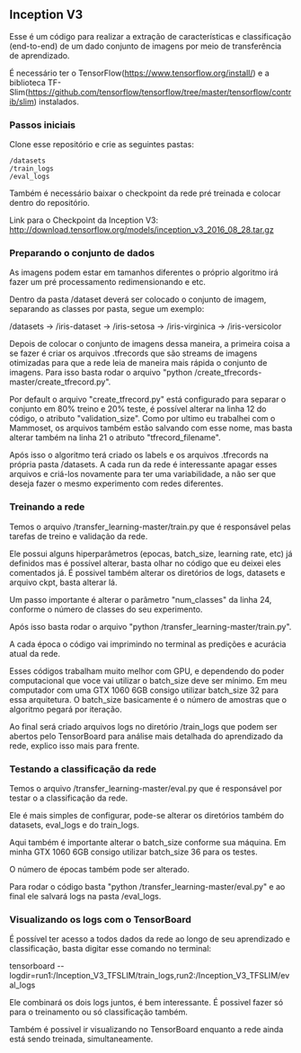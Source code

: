 ## Inception V3

Esse é um código para realizar a extração de características e classificação (end-to-end) de um dado conjunto de imagens por meio de transferência de aprendizado.

É necessário ter o TensorFlow(https://www.tensorflow.org/install/) e a biblioteca TF-Slim(https://github.com/tensorflow/tensorflow/tree/master/tensorflow/contrib/slim) instalados.

### Passos iniciais

Clone esse repositório e crie as seguintes pastas:

    /datasets
    /train_logs
    /eval_logs

Também é necessário baixar o checkpoint da rede pré treinada e colocar dentro do repositório.

Link para o Checkpoint da Inception V3: http://download.tensorflow.org/models/inception_v3_2016_08_28.tar.gz

### Preparando o conjunto de dados

As imagens podem estar em tamanhos diferentes o próprio algoritmo irá fazer um pré processamento redimensionando e etc.

Dentro da pasta /dataset deverá ser colocado o conjunto de imagem, separando as classes por pasta, segue um exemplo:

/datasets -> /iris-dataset -> /iris-setosa
                           -> /iris-virginica
                           -> /iris-versicolor

Depois de colocar o conjunto de imagens dessa maneira, a primeira coisa a se fazer é criar os arquivos .tfrecords que são streams de imagens otimizadas para que a rede leia de maneira mais rápida o conjunto de imagens. 
Para isso basta rodar o arquivo "python /create_tfrecords-master/create_tfrecord.py".

Por default o arquivo "create_tfrecord.py" está configurado para separar o conjunto em 80% treino e 20% teste, é possível alterar na linha 12 do código, o atributo "validation_size". Como por ultimo eu trabalhei com o Mammoset, os arquivos também estão salvando com esse nome, mas basta alterar também na linha 21 o atributo "tfrecord_filename".

Após isso o algoritmo terá criado os labels e os arquivos .tfrecords na própria pasta /datasets. A cada run da rede é interessante apagar esses arquivos e criá-los novamente para ter uma variabilidade, a não ser que deseja fazer o mesmo experimento com redes diferentes.

### Treinando a rede

Temos o arquivo /transfer_learning-master/train.py que é responsável pelas tarefas de treino e validação da rede.

Ele possui alguns hiperparâmetros (epocas, batch_size, learning rate, etc) já definidos mas é possível alterar, basta olhar no código que eu deixei eles comentados já. É possivel também alterar os diretórios de logs, datasets e arquivo ckpt, basta alterar lá.

Um passo importante é alterar o parâmetro "num_classes" da linha 24, conforme o número de classes do seu experimento.

Após isso basta rodar o arquivo "python /transfer_learning-master/train.py". 

A cada época o código vai imprimindo no terminal as predições e acurácia atual da rede.

Esses códigos trabalham muito melhor com GPU, e dependendo do poder computacional que voce vai utilizar o batch_size deve ser mínimo. Em meu computador com uma GTX 1060 6GB consigo utilizar batch_size 32 para essa arquitetura. O batch_size basicamente é o número de amostras que o algoritmo pegará por iteração.

Ao final será criado arquivos logs no diretório /train_logs que podem ser abertos pelo TensorBoard para análise mais detalhada do aprendizado da rede, explico isso mais para frente.

### Testando a classificação da rede

Temos o arquivo /transfer_learning-master/eval.py que é responsável por testar o a classificação da rede.

Ele é mais simples de configurar, pode-se alterar os diretórios também do datasets, eval_logs e do train_logs.

Aqui também é importante alterar o batch_size conforme sua máquina. Em minha GTX 1060 6GB consigo utilizar batch_size 36 para os testes.

O número de épocas também pode ser alterado.

Para rodar o código basta "python /transfer_learning-master/eval.py" e ao final ele salvará logs na pasta /eval_logs.

### Visualizando os logs com o TensorBoard

É possível ter acesso a todos dados da rede ao longo de seu aprendizado e classificação, basta digitar esse comando no terminal:

tensorboard --logdir=run1:/Inception_V3_TFSLIM/train_logs,run2:/Inception_V3_TFSLIM/eval_logs

Ele combinará os dois logs juntos, é bem interessante. É possivel fazer só para o treinamento ou só classificação também.

Também é possivel ir visualizando no TensorBoard enquanto a rede ainda está sendo treinada, simultaneamente.
